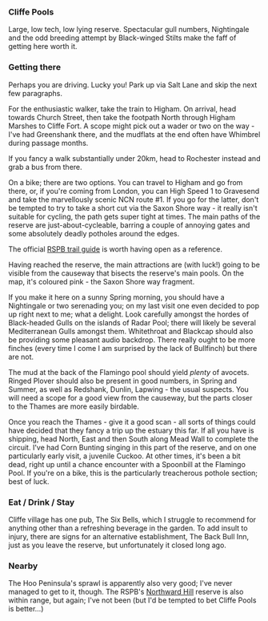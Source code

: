 ### Cliffe Pools

Large, low tech, low lying reserve. Spectacular gull numbers,
Nightingale and the odd breeding attempt by Black-winged Stilts make
the faff of getting here worth it.

### Getting there

Perhaps you are driving. Lucky you! Park up via Salt Lane and skip the
next few paragraphs.

For the enthusiastic walker, take the train to Higham. On arrival,
head towards Church Street, then take the footpath North through
Higham Marshes to Cliffe Fort. A scope might pick out a wader or two
on the way - I've had Greenshank there, and the mudflats at the end
often have Whimbrel during passage months.

If you fancy a walk substantially under 20km, head to Rochester
instead and grab a bus from there.

On a bike; there are two options. You can travel to Higham and go from
there, or, if you're coming from London, you can High Speed 1 to
Gravesend and take the marvellously scenic NCN route #1. If you go for
the latter, don't be tempted to try to take a short cut via the Saxon
Shore way - it really isn't suitable for cycling, the path gets super
tight at times. The main paths of the reserve are
just-about-cycleable, barring a couple of annoying gates and some
absolutely deadly potholes around the edges.

The official [RSPB trail
guide](https://www.rspb.org.uk/globalassets/downloads/documents/reserves/cliffe-pools-trail-guide.pdf)
is worth having open as a reference.

Having reached the reserve, the main attractions are (with luck!)
going to be visible from the causeway that bisects the reserve's main
pools. On the map, it's coloured pink - the Saxon Shore way
fragment. 

If you make it here on a sunny Spring morning, you should have a
Nightingale or two serenading you; on my last visit one even decided
to pop up right next to me; what a delight. Look carefully amongst the
hordes of Black-headed Gulls on the islands of Radar Pool; there will
likely be several Mediterranean Gulls amongst them. Whitethroat and
Blackcap should also be providing some pleasant audio backdrop. There
really ought to be more finches (every time I come I am surprised by
the lack of Bullfinch) but there are not.

The mud at the back of the Flamingo pool should yield _plenty_ of
avocets. Ringed Plover should also be present in good numbers, in
Spring and Summer, as well as Redshank, Dunlin, Lapwing - the usual
suspects. You will need a scope for a good view from the causeway, but
the parts closer to the Thames are more easily birdable.

Once you reach the Thames - give it a good scan - all sorts of things
could have decided that they fancy a trip up the estuary this far. If
all you have is shipping, head North, East and then South along Mead
Wall to complete the circuit. I've had Corn Bunting singing in this
part of the reserve, and on one particularly early visit, a juvenile
Cuckoo. At other times, it's been a bit dead, right up until a chance
encounter with a Spoonbill at the Flamingo Pool. If you're on a bike,
this is the particularly treacherous pothole section; best of luck.

### Eat / Drink / Stay

Cliffe village has one pub, The Six Bells, which I struggle to
recommend for anything other than a refreshing beverage in the
garden. To add insult to injury, there are signs for an alternative
establishment, The Back Bull Inn, just as you leave the reserve, but
unfortunately it closed long ago.

### Nearby

The Hoo Peninsula's sprawl is apparently also very good; I've never
managed to get to it, though. The RSPB's [Northward
Hill](https://www.rspb.org.uk/reserves-and-events/reserves-a-z/northward-hill)
reserve is also within range, but again; I've not been (but I'd be
tempted to bet Cliffe Pools is better...)